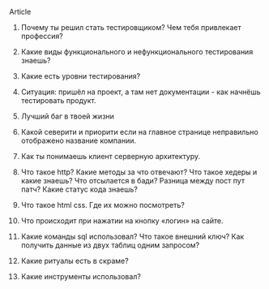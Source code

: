 Article

1. Почему ты решил стать тестировщиком? Чем тебя привлекает профессия?

2. Какие виды функционального и нефункционального тестирования знаешь?

3. Какие есть уровни тестирования?

4. Ситуация: пришёл на проект, а там нет документации - как начнёшь тестировать продукт.

5. Лучший баг в твоей жизни

6. Какой северити и приорити если на главное странице неправильно отображено название компании.

7. Как ты понимаешь клиент серверную архитектуру.

8. Что такое http? Какие методы за что отвечают? Что такое хедеры и какие знаешь? Что отсылается в бади? Разница между пост пут патч? Какие статус кода знаешь?

9. Что такое html css. Где их можно посмотреть?

10. Что происходит при нажатии на кнопку «логин» на сайте.

11. Какие команды sql использовал? Что такое внешний ключ? Как получить данные из двух таблиц одним запросом?

12. Какие ритуалы есть в скраме?

13. Какие инструменты использовал?
